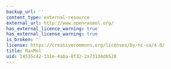 ```yaml
---
backup_url: ''
content_type: external-resource
external_url: http://www.openrasmol.org/
has_external_licence_warning: true
has_external_license_warning: true
is_broken: ''
license: https://creativecommons.org/licenses/by-nc-sa/4.0/
title: RasMol
uid: 14535c42-111e-4aba-8f32-2a73134db528
---
```

